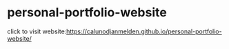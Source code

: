 # personal-portfolio-website

click to visit website:https://calunodjanmelden.github.io/personal-portfolio-website/
